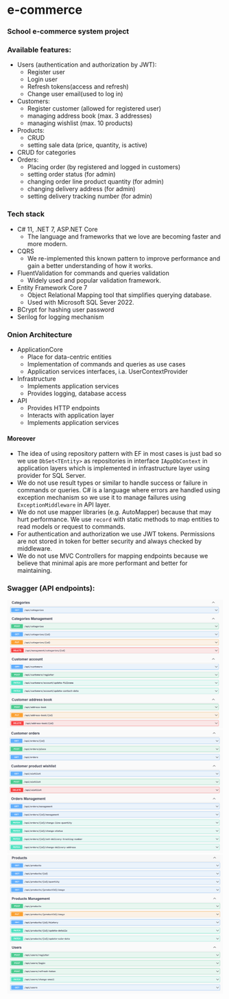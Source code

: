 # e-commerce

### School e-commerce system project

### Available features:
- Users (authentication and authorization by JWT):
  - Register user
  - Login user
  - Refresh tokens(access and refresh)
  - Change user email(used to log in)
- Customers:
  - Register customer (allowed for registered user)
  - managing address book (max. 3 addresses)
  - managing wishlist (max. 10 products)
- Products:
  - CRUD
  - setting sale data (price, quantity, is active)
- CRUD for categories
- Orders:
  - Placing order (by registered and logged in customers)
  - setting order status (for admin)
  - changing order line product quantity (for admin)
  - changing delivery address (for admin)
  - setting delivery tracking number (for admin)

### Tech stack
- C# 11, .NET 7, ASP.NET Core
  - The language and frameworks that we love are becoming faster and more modern.
- CQRS
  - We re-implemented this known pattern to improve performance and gain a better understanding of how it works.
- FluentValidation for commands and queries validation
  - Widely used and popular validation framework.
- Entity Framework Core 7
  - Object Relational Mapping tool that simplifies querying database.
  - Used with Microsoft SQL Sever 2022.
- BCrypt for hashing user password
- Serilog for logging mechanism

### Onion Architecture
- ApplicationCore
  - Place for data-centric entities
  - Implementation of commands and queries as use cases
  - Application services interfaces, i.a. UserContextProvider 
- Infrastructure
  - Implements application services
  - Provides logging, database access
- API
  - Provides HTTP endpoints
  - Interacts with application layer
  - Implements application services

#### Moreover
- The idea of using repository pattern with EF in most cases is just bad so we use `DbSet<TEntity>` as repositories in interface `IAppDbContext` in application layers which is implemented in infrastructure layer using provider for SQL Server.
- We do not use result types or similar to handle success or failure in commands or queries. C# is a language where errors are handled using exception mechanism so we use it to manage failures using `ExceptionMiddleware` in API layer.
- We do not use mapper libraries (e.g. AutoMapper) because that may hurt performance. We use `record` with static methods to map entities to read models or request to commands.  
- For authentication and authorization we use JWT tokens. Permissions are not stored in token for better security and always checked by middleware. 
- We do not use MVC Controllers for mapping endpoints because we believe that minimal apis are more performant and better for maintaining.
  
### Swagger (API endpoints):
![swagger-1.png](docs%2Fswagger-1.png)
![swagger-2.png](docs%2Fswagger-2.png)
![swagger-3.png](docs%2Fswagger-3.png)